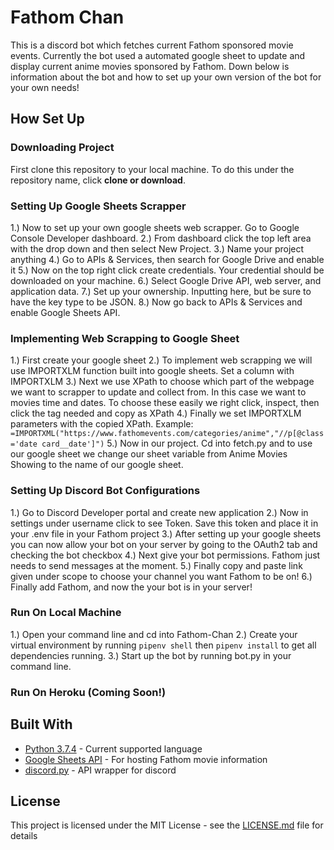 
# Fathom Chan

This is a discord bot which fetches current Fathom sponsored movie events. Currently the bot used a automated google sheet to update and display current anime movies sponsored by Fathom. Down below is information about the bot and how to set up your own version of the bot for your own needs!

## How Set Up

### Downloading Project

First clone this repository to your local machine. To do this under the repository name, click **clone or download**.

### Setting Up Google Sheets Scrapper

1.) Now to set up your own google sheets web scrapper. Go to Google Console Developer dashboard.
2.) From dashboard click the top left area with the drop down and then select New Project.
3.) Name your project anything
4.) Go to APIs & Services, then search for Google Drive and enable it
5.) Now on the top right click create credentials. Your credential should be downloaded on your machine.
6.) Select Google Drive API, web server, and application data.
7.) Set up your ownership.  Inputting here, but be sure to have the key type to be JSON.
8.) Now go back to APIs & Services and enable Google Sheets API.

### Implementing Web Scrapping to Google Sheet

1.) First create your google sheet
2.) To implement web scrapping we will use IMPORTXLM function built into google sheets. Set a column with IMPORTXLM
3.) Next we use XPath to choose which part of the webpage we want to scrapper to update and collect from. In this case we want to movies time and dates. To choose these easily we right click, inspect, then click the tag needed and copy as XPath
4.) Finally we set IMPORTXLM parameters with the copied XPath.
Example:  `=IMPORTXML("https://www.fathomevents.com/categories/anime","//p[@class ='date card__date']")`
5.) Now in our project. Cd into fetch.py and to use our google sheet we change our sheet variable from Anime Movies Showing to the name of our google sheet.

### Setting Up Discord Bot Configurations

1.) Go to Discord Developer portal and create new application
2.) Now in settings under username click to see Token. Save this token and place it in your .env file in your Fathom project
3.) After setting up your google sheets you can now allow your bot on your server by going to the OAuth2 tab and checking the bot checkbox
4.) Next give your bot permissions. Fathom just needs to send messages at the moment.
5.) Finally copy and paste link given under scope to choose your channel you want Fathom to be on!
6.) Finally add Fathom, and now the your bot is in your server!


### Run On Local Machine

1.) Open your command line and cd into Fathom-Chan
2.) Create your virtual environment by running
` pipenv shell ` then `pipenv install` to get all dependencies running.
3.) Start up the bot by running bot.py in your command line.

### Run On Heroku (Coming Soon!)


## Built With

* [Python 3.7.4](https://www.python.org/downloads/) - Current supported language
* [Google Sheets API](https://developers.google.com/sheets/api/quickstart/python) - For hosting Fathom movie information
* [discord.py](https://github.com/moisesjsanchez/Guitarist-Toolbox) - API wrapper for discord

## License

This project is licensed under the MIT License - see the [LICENSE.md](https://github.com/moisesjsanchez/prog-generator/blob/master/LICENSE) file for details
